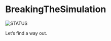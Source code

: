 # BreakingTheSimulation
![STATUS](https://img.shields.io/badge/Simulation-Intact-Red.svg)

Let’s find a way out.
